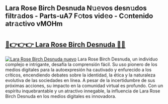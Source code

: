 ## Lara Rose Birch Desnuda N𝚞𝚎vos desn𝚞dos filtr𝚊dos - Parts-uA7 F𝚘tos vid𝚎o - C𝚘ntenido atr𝚊ctivo vMOHm

# <h2><a href="http://mb41tk.tromn.icu/?c=Lara+Rose+Birch+Desnuda">🔗👉👉👉 Lara Rose Birch Desnuda 🔗🔗</a></h2>

[![Lara Rose Birch Desnuda nuevo](https://i.imgur.com/pEAQMta.gif)](http://mb41tk.tromn.icu/?c=Lara+Rose+Birch+Desnuda)
Lara Rose Birch Desnuda, un individuo complejo e intrigante, desafía la comprensión fácil. Su uso pionero de los medios digitales para la autoexpresión ha cautivado y enfurecido a los críticos, encendiendo debates sobre la identidad, la ética y la naturaleza evolutiva de las sociedades en línea. A pesar de la incertidumbre de sus próximas acciones, su impacto en la comunidad virtual es profundo. Con un espíritu inquebrantable y un atractivo innegable, la influencia de Lara Rose Birch Desnuda en los medios digitales es innovadora.
